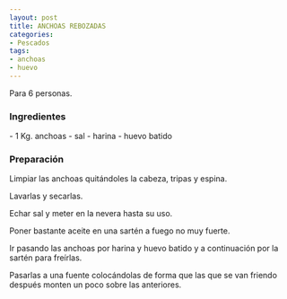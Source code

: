 ```yaml
---
layout: post
title: ANCHOAS REBOZADAS
categories:
- Pescados
tags:
- anchoas
- huevo
---
```

Para 6 personas.

<h3>Ingredientes</h3>
- 1 Kg. anchoas
- sal
- harina
- huevo batido

<h3>Preparaci&oacute;n</h3>

Limpiar las anchoas quit&aacute;ndoles la cabeza, tripas y espina.

Lavarlas y secarlas.

Echar sal y meter en la nevera hasta su uso.

Poner bastante aceite en una sart&eacute;n a fuego no muy fuerte.

Ir pasando las anchoas por harina y huevo batido y a continuaci&oacute;n por la sart&eacute;n para fre&iacute;rlas.

Pasarlas a una fuente coloc&aacute;ndolas de forma que las que se van friendo despu&eacute;s monten un poco sobre las anteriores.

